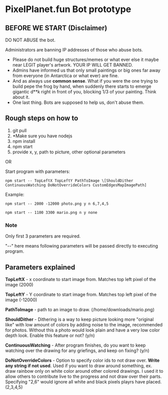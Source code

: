 ﻿# PixelPlanet.fun Bot prototype

## BEFORE WE START (Disclaimer)

DO NOT ABUSE the bot.

Administrators are banning IP addresses of those who abuse bots.

* Please do not build huge structures/memes or what ever else it maybe near LEGIT player's artwork. YOUR IP WILL GET BANNED.
* Admins have informed us that only small paintings or big ones far away from everyone (in Antarctica or what ever) are fine.
* And as always use **common sense**. What if you were the one trying to build pepe the frog by hand, when suddenly there starts to emerge gigantic d\*\*k right in front of you, blocking 1/3 of your painting. Think about it.
* One last thing. Bots are supposed to help us, don't abuse them.

## Rough steps on how to

1. git pull
2. *Make sure you have nodejs
3. npm install
4. npm start
5. provide
  x,
  y,
  path to picture,
  other optional parameters

OR

Start program with parameters:

```batch
npm start -- TopLeftX TopLeftY PathToImage \[ShouldDither ContinuousWatching DoNotOverrideColors CustomEdgesMapImagePath]
```

Example:

```batch
npm start -- 2000 -12000 photo.png y n 6,7,4,5
```

```batch
npm start -- 1100 3300 mario.png n y none
```

### Note

Only first 3 parameters are required.

"--" here means following parameters will be passed directly to executing program.

## Parameters explained

**TopLeftX** - x coordinate to start image from. Matches top left pixel of the image (2000)

**TopLeftY** - Y coordinate to start image from. Matches top left pixel of the image (-12000)

**PathToImage** - path to an image to draw. (/home/downloads/mario.png)

**ShouldDither** - Dithering is a way to keep picture looking more "original like" with low amount of colors by adding noise to the image, recommended for photos. Without this a photo would look plain and have a very low color depth look. Enable this feature or not? (y/n)

**ContinuousWatching** - After program finishes, do you want to keep watching over the drawing for any griefings, and keep on fixing? (y/n)

**DoNotOverrideColors** - Option to specify color ids to not draw over. **Write any string if not used**. Used if you want to draw around something, ex. draw rainbow only on white color around other colored drawings. I used it to allow others to contribute live to the progress and not draw over their parts. Specifying "2,6" would ignore all white and black pixels playrs have placed. (2,3,4,5)
